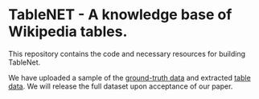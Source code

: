 # TableNET - A knowledge base of Wikipedia tables.

This repository contains the code and necessary resources for building TableNet.

We have uploaded a sample of the [ground-truth data](https://github.com/bfetahu/wiki_tables/blob/master/table_pair_labels_100_sample.tsv) and extracted [table data](https://github.com/bfetahu/wiki_tables/blob/table_data.json.gz). We will release the full dataset upon acceptance of our paper. 
